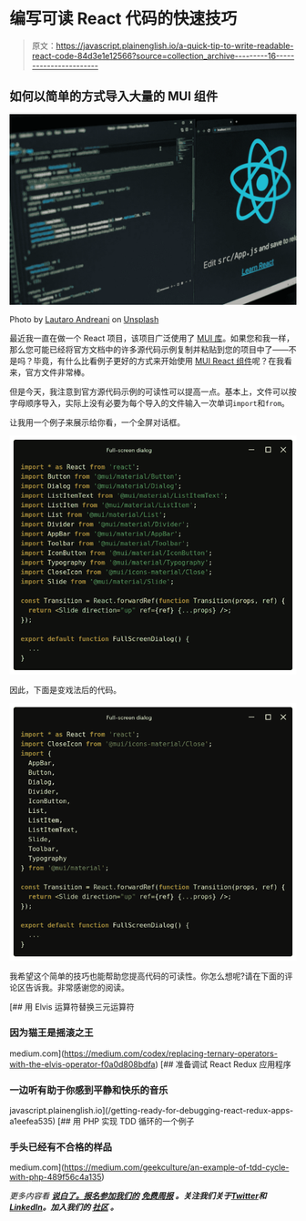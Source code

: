 # 编写可读 React 代码的快速技巧

> 原文：<https://javascript.plainenglish.io/a-quick-tip-to-write-readable-react-code-84d3e1e12566?source=collection_archive---------16----------------------->

## 如何以简单的方式导入大量的 MUI 组件

![](img/fa45ba33f71f2164c81b7175af4fcfd6.png)

Photo by [Lautaro Andreani](https://unsplash.com/@lautaroandreani?utm_source=unsplash&utm_medium=referral&utm_content=creditCopyText) on [Unsplash](https://unsplash.com/s/photos/reactjs?utm_source=unsplash&utm_medium=referral&utm_content=creditCopyText)

最近我一直在做一个 React 项目，该项目广泛使用了 [MUI 库](https://mui.com/)。如果您和我一样，那么您可能已经将官方文档中的许多源代码示例复制并粘贴到您的项目中了——不是吗？毕竟，有什么比看例子更好的方式来开始使用 [MUI React 组件](https://mui.com/components/)呢？在我看来，官方文件非常棒。

但是今天，我注意到官方源代码示例的可读性可以提高一点。基本上，文件可以按字母顺序导入，实际上没有必要为每个导入的文件输入一次单词`import`和`from`。

让我用一个例子来展示给你看，一个全屏对话框。

![](img/e5013395262249b9d5eee7e7f31f8bf8.png)

因此，下面是变戏法后的代码。

![](img/5f868c29e643ead62fa428d5d37fdb5d.png)

我希望这个简单的技巧也能帮助您提高代码的可读性。你怎么想呢?请在下面的评论区告诉我。非常感谢您的阅读。

[](https://medium.com/codex/replacing-ternary-operators-with-the-elvis-operator-f0a0d808bdfa) [## 用 Elvis 运算符替换三元运算符

### 因为猫王是摇滚之王

medium.com](https://medium.com/codex/replacing-ternary-operators-with-the-elvis-operator-f0a0d808bdfa) [](/getting-ready-for-debugging-react-redux-apps-a1eefea535) [## 准备调试 React Redux 应用程序

### 一边听有助于你感到平静和快乐的音乐

javascript.plainenglish.io](/getting-ready-for-debugging-react-redux-apps-a1eefea535) [](https://medium.com/geekculture/an-example-of-tdd-cycle-with-php-489f56c4a135) [## 用 PHP 实现 TDD 循环的一个例子

### 手头已经有不合格的样品

medium.com](https://medium.com/geekculture/an-example-of-tdd-cycle-with-php-489f56c4a135) 

*更多内容看* [***说白了。报名参加我们的***](https://plainenglish.io/) **[***免费周报***](http://newsletter.plainenglish.io/) *。关注我们关于*[***Twitter***](https://twitter.com/inPlainEngHQ)*和*[***LinkedIn***](https://www.linkedin.com/company/inplainenglish/)*。加入我们的* [***社区***](https://discord.gg/GtDtUAvyhW) *。***